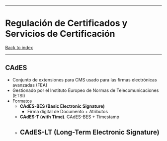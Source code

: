 
---
# Regulación de Certificados y Servicios de Certificación

[Back to index](../README.md)

---

## CAdES
- Conjunto de extensiones para CMS usado para las firmas electrónicas avanzadas (FEA)
- Gestionado por el Instituto Europeo de Normas de Telecomunicaciones (ETSI)
- Formatos
	- **CAdES-BES (Basic Electronic Signature)**
		- Firma digital de Documento + Atributos
	- **CAdES-T (with Time)**. CAdES-BES + Timestamp
	- **CAdES-LT (Long-Term Electronic Signature)**
		- 